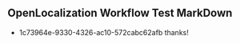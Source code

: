 ## OpenLocalization Workflow Test MarkDown
* 1c73964e-9330-4326-ac10-572cabc62afb thanks!

<!--HONumber=Sep16_HO1-->



